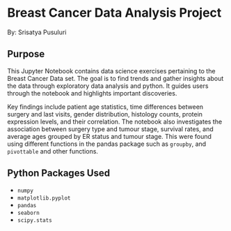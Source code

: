 # Breast Cancer Data Analysis Project

By: Srisatya Pusuluri


## Purpose
This Jupyter Notebook contains data science exercises pertaining to the Breast Cancer Data set. The goal is to find trends and gather insights about the data through exploratory data analysis and python. It guides users through the notebook and highlights important discoveries.

Key findings include patient age statistics, time differences between surgery and last visits, gender distribution, histology counts, protein expression levels, and their correlation. The notebook also investigates the association between surgery type and tumour stage, survival rates, and average ages grouped by ER status and tumour stage. This were found using different functions in the pandas
package such as `groupby`, and `pivottable` and other functions. 

## Python Packages Used

* `numpy`
* `matplotlib.pyplot`
* `pandas`
* `seaborn`
* `scipy.stats`